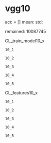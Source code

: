 # vgg10
acc = [] mean: std: 

remained: 10087745

CL_train_model10_x
```
10_1

10_2

10_3

10_4

10_5

```

CL_features10_x
```
10_1

10_2

10_3

10_4

10_5

```


